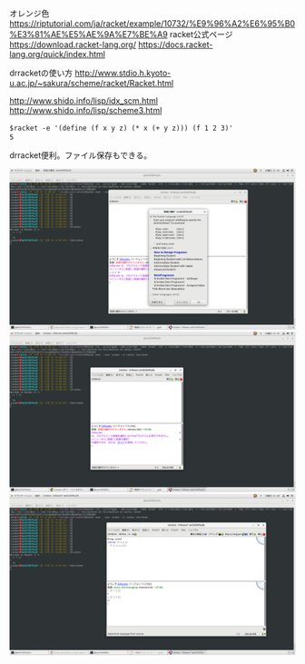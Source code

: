 オレンジ色
https://riptutorial.com/ja/racket/example/10732/%E9%96%A2%E6%95%B0%E3%81%AE%E5%AE%9A%E7%BE%A9
racket公式ページ
https://download.racket-lang.org/
https://docs.racket-lang.org/quick/index.html

drracketの使い方
http://www.stdio.h.kyoto-u.ac.jp/~sakura/scheme/racket/Racket.html

http://www.shido.info/lisp/idx_scm.html
http://www.shido.info/lisp/scheme3.html

```
$racket -e '(define (f x y z) (* x (+ y z))) (f 1 2 3)'
5
```

drracket便利。ファイル保存もできる。

![](./1.png)
![](./2.png)
![](./3.png)
